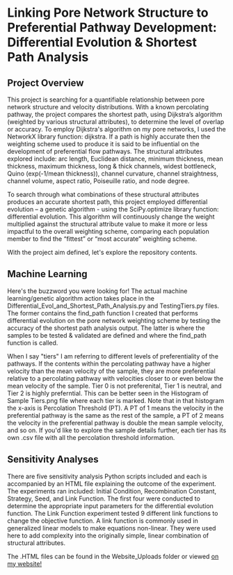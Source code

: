 # Linking Pore Network Structure to Preferential Pathway Development: Differential Evolution & Shortest Path Analysis
## Project Overview
This project is searching for a quantifiable relationship between pore network structure and velocity distributions. With a known percolating pathway, the project compares the shortest path, using Dijkstra’s algorithm (weighted by various structural attributes), to determine the level of overlap or accuracy. To employ Dijkstra's algorithm on my pore networks, I used the NetworkX library function: dijkstra. If a path is highly accurate then the weighting scheme used to produce it is said to be influential on the development of preferential flow pathways. The structural attributes explored include: arc length, Euclidean distance, minimum thickness, mean thickness, maximum thickness, long & thick channels, widest bottleneck, Quino (exp(-1/mean thickness)), channel curvature, channel straightness, channel volume, aspect ratio, Poiseuille ratio, and node degree.

To search through what combinations of these structural attributes produces an accurate shortest path, this project employed differential evolution – a genetic algorithm - using the SciPy.optimize library function: differential evolution. This algorithm will continuously change the weight multiplied against the structural attribute value to make it more or less impactful to the overall weighting scheme, comparing each population member to find the “fittest” or “most accurate” weighting scheme. 

With the project aim defined, let's explore the repository contents. 
## Machine Learning
Here's the buzzword you were looking for! The actual machine learning/genetic algorithm action takes place in the Differential_Evol_and_Shortest_Path_Analysis.py and TestingTiers.py files. The former contains the find_path function I created that performs differential evolution on the pore network weighting scheme by testing the accuracy of the shortest path analysis output. The latter is where the samples to be tested & validated are defined and where the find_path function is called.

When I say "tiers" I am referring to different levels of preferentiality of the pathways. If the contents within the percolating pathway have a higher velocity than the mean velocity of the sample, they are more preferential relative to a percolating pathway with velocities closer to or even below the mean velocity of the sample. Tier 0 is not preferenital, Tier 1 is neutral, and Tier 2 is highly preferntial. This can be better seen in the Histogram of Sample Tiers.png file where each tier is marked. Note that in that histogram the x-axis is Percolation Threshold (PT). A PT of 1 means the velocity in the preferential pathway is the same as the rest of the sample, a PT of 2 means the velocity in the preferential pathway is double the mean sample velocity, and so on. If you'd like to explore the sample details further, each tier has its own .csv file with all the percolation threshold information.
## Sensitivity Analyses
There are five sensitivity analysis Python scripts included and each is accompanied by an HTML file explaining the outcome of the experiment. The experiments ran included: Initial Condition, Recombination Constant, Strategy, Seed, and Link Function. The first four were conducted to determine the appropriate input parameters for the differential evolution function. The Link Function experiment tested 9 different link functions to change the objective function. A link function is commonly used in generalized linear models to make equations non-linear. They were used here to add complexity into the originally simple, linear combination of structural attributes. 

The .HTML files can be found in the Website_Uploads folder or viewed [on my website!](https://www.moraleslab.ucdavis.edu/zoe-kanavas)